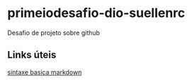 # primeiodesafio-dio-suellenrc
Desafio de projeto sobre github
## Links úteis 
[sintaxe basica markdown](https://www.markdownguide.org/getting-started/)
